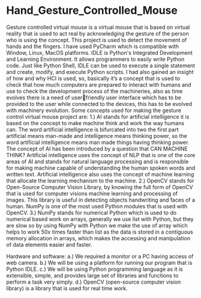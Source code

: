 # Hand_Gesture_Controlled_Mouse
Gesture controlled virtual mouse is a virtual mouse that is based on virtual reality that is used to 
act real by acknowledging the gesture of the person who is using the concept. This project is 
used to detect the movement of hands and the fingers. I have used PyCharm which is 
compatible with Window, Linux, MacOS platforms. IDLE is Python's Integrated Development 
and Learning Environment. It allows programmers to easily write Python code. Just like Python 
Shell, IDLE can be used to execute a single statement and create, modify, and execute Python 
scripts. I had also gained an insight of how and why HCI is used, so, basically it’s a concept 
that is used to check that how much computers are prepared to interact with humans and use to 
check the development process of the machineries, also as time evolves there is a need of userfriendly user interface which has to be provided to the user while connected to the devices, this 
has to be evolved with machinery evolution. 
Some concepts used for making the gesture control virtual mouse project are:
1.) AI stands for artificial intelligence it is based on the concept to make machine think and work 
the way humans can. The word artificial intelligence is bifurcated into two the first part artificial 
means man-made and intelligence means thinking power, so the word artificial intelligence means 
man made things having thinking power. The concept of AI has been introduced by a question that 
CAN MACHINE THINK? Artificial intelligence uses the concept of NLP that is one of the core 
areas of AI and stands for natural language processing and is responsible for making machine 
capable of understanding the human spoken words and written text. Artificial intelligence also 
uses the concept of machine learning that allocate the learning mechanism to the machine. 
2.) OpenCV stands for Open-Source Computer Vision Library, by knowing the full form of 
OpenCV that is used for computer visions machine learning and processing of images. This library 
is useful in detecting objects handwriting and faces of a human. NumPy is one of the most used
Python modules that is used with OpenCV.
3.) NumPy stands for numerical Python which is used to do numerical based work on arrays, 
generally we use list with Python, but they are slow so by using NumPy with Python we make the 
use of array which helps to work 50x times faster than list as the data is stored in a contiguous 
memory allocation in arrays, which makes the accessing and manipulation of data elements easier 
and faster.

Hardware and software:
a.) We required a monitor or a PC having access of web camera.
b.) We will be using a platform for running our program that is Python IDLE.
c.) We will be using Python programming language as it is extensible, simple, and provides large 
set of libraries and functions to perform a task very simply.
d.) OpenCV (open-source computer vision library) is a library that is used for real time work.
